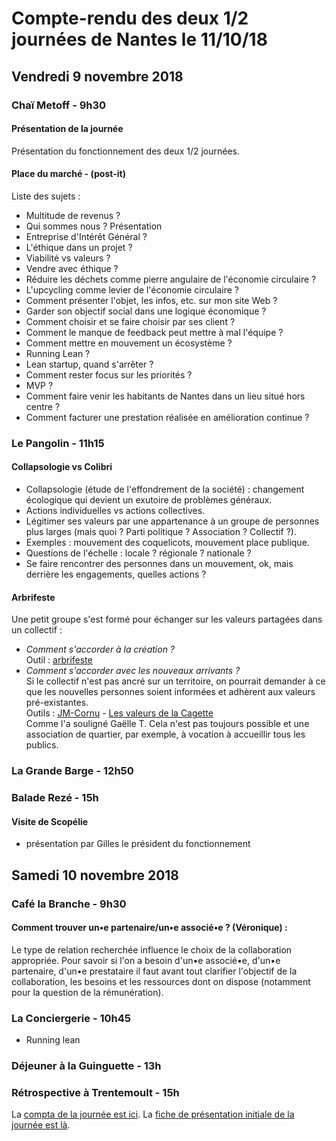 # Compte-rendu des deux 1/2 journées de Nantes le 11/10/18

## Vendredi 9 novembre 2018

### Chaï Metoff - 9h30
#### Présentation de la journée
Présentation du fonctionnement des deux 1/2 journées.

#### Place du marché - (post-it)
Liste des sujets :  
- Multitude de revenus ?
- Qui sommes nous ? Présentation
- Entreprise d'Intérêt Général ?
- L'éthique dans un projet ?
- Viabilité vs valeurs ?
- Vendre avec éthique ?
- Réduire les déchets comme pierre angulaire de l'économie circulaire ?
- L'upcycling comme levier de l'économie circulaire ?
- Comment présenter l'objet, les infos, etc. sur mon site Web ?
- Garder son objectif social dans une logique économique ?
- Comment choisir et se faire choisir par ses client ?
- Comment le manque de feedback peut mettre à mal l'équipe ?
- Comment mettre en mouvement un écosystème ?
- Running Lean ?
- Lean startup, quand s'arrêter ?
- Comment rester focus sur les priorités ?
- MVP ?
- Comment faire venir les habitants de Nantes dans un lieu situé hors centre ?
- Comment facturer une prestation réalisée en amélioration continue ?

### Le Pangolin - 11h15
####  Collapsologie vs Colibri
- Collapsologie (étude de l'effondrement de la société) : changement écologique qui devient un exutoire de problèmes généraux.
- Actions individuelles vs actions collectives.
- Légitimer ses valeurs par une appartenance à un groupe de personnes plus larges (mais quoi ? Parti politique ? Association ? Collectif ?).
- Exemples : mouvement des coquelicots, mouvement place publique.
- Questions de l'échelle : locale ? régionale ? nationale ?
- Se faire rencontrer des personnes dans un mouvement, ok, mais derrière les engagements, quelles actions ?

####  Arbrifeste  
Une petit groupe s'est formé pour échanger sur les valeurs partagées dans un collectif :  
- *Comment s'accorder à la création ?*   
Outil : [arbrifeste](https://github.com/lilianricaud/travail-en-reseau/blob/master/arbrifeste.md)
- *Comment s'accorder avec les nouveaux arrivants ?*  
Si le collectif n'est pas ancré sur un territoire, on pourrait demander à ce que les nouvelles personnes soient informées et adhèrent aux valeurs pré-existantes.  
Outils : [JM-Cornu](https://www.youtube.com/user/jmichelcornu) - [Les valeurs de la Cagette](https://lacagette-coop.fr/page/nos-valeurs)  
Comme l'a souligné Gaëlle T. Cela n'est pas toujours possible et une association de quartier, par exemple, à vocation à accueillir tous les publics. 

### La Grande Barge - 12h50

### Balade Rezé - 15h
#### Visite de Scopélie
- présentation par Gilles le président du fonctionnement 

## Samedi 10 novembre 2018

### Café la Branche - 9h30
#### Comment trouver un•e partenaire/un•e associé•e ? (Véronique) :
Le type de relation recherchée influence le choix de la collaboration appropriée. Pour savoir si l'on a besoin d'un•e associé•e, d'un•e partenaire, d'un•e prestataire il faut avant tout clarifier l'objectif de la collaboration, les besoins et les ressources dont on dispose (notamment pour la question de la rémunération).

### La Conciergerie - 10h45
- Running lean

### Déjeuner à la Guinguette - 13h

### Rétrospective à Trentemoult - 15h

La [compta de la journée est ici](compta-et-lieux.html).
La [fiche de présentation initiale de la journée est là](presentation.html).
